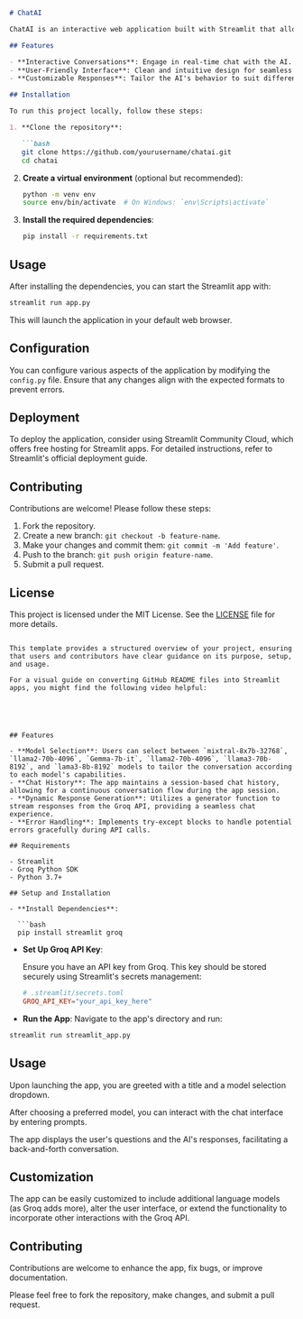 

```markdown
# ChatAI

ChatAI is an interactive web application built with Streamlit that allows users to engage in conversational AI experiences. The app leverages large language models to provide human-like responses, making it a versatile tool for various conversational AI applications.

## Features

- **Interactive Conversations**: Engage in real-time chat with the AI.
- **User-Friendly Interface**: Clean and intuitive design for seamless interactions.
- **Customizable Responses**: Tailor the AI's behavior to suit different use cases.

## Installation

To run this project locally, follow these steps:

1. **Clone the repository**:

   ```bash
   git clone https://github.com/yourusername/chatai.git
   cd chatai
   ```

2. **Create a virtual environment** (optional but recommended):

   ```bash
   python -m venv env
   source env/bin/activate  # On Windows: `env\Scripts\activate`
   ```

3. **Install the required dependencies**:

   ```bash
   pip install -r requirements.txt
   ```

## Usage

After installing the dependencies, you can start the Streamlit app with:

```bash
streamlit run app.py
```

This will launch the application in your default web browser.

## Configuration

You can configure various aspects of the application by modifying the `config.py` file. Ensure that any changes align with the expected formats to prevent errors.

## Deployment

To deploy the application, consider using Streamlit Community Cloud, which offers free hosting for Streamlit apps. For detailed instructions, refer to Streamlit's official deployment guide. 

## Contributing

Contributions are welcome! Please follow these steps:

1. Fork the repository.
2. Create a new branch: `git checkout -b feature-name`.
3. Make your changes and commit them: `git commit -m 'Add feature'`.
4. Push to the branch: `git push origin feature-name`.
5. Submit a pull request.

## License

This project is licensed under the MIT License. See the [LICENSE](LICENSE) file for more details.

```

This template provides a structured overview of your project, ensuring that users and contributors have clear guidance on its purpose, setup, and usage.

For a visual guide on converting GitHub README files into Streamlit apps, you might find the following video helpful:

 



## Features

- **Model Selection**: Users can select between `mixtral-8x7b-32768`, `llama2-70b-4096`, `Gemma-7b-it`, `llama2-70b-4096`, `llama3-70b-8192`, and `lama3-8b-8192` models to tailor the conversation according to each model's capabilities.
- **Chat History**: The app maintains a session-based chat history, allowing for a continuous conversation flow during the app session.
- **Dynamic Response Generation**: Utilizes a generator function to stream responses from the Groq API, providing a seamless chat experience.
- **Error Handling**: Implements try-except blocks to handle potential errors gracefully during API calls.

## Requirements

- Streamlit
- Groq Python SDK
- Python 3.7+

## Setup and Installation

- **Install Dependencies**:

  ```bash
  pip install streamlit groq
  ```

- **Set Up Groq API Key**:

  Ensure you have an API key from Groq. This key should be stored securely using Streamlit's secrets management:

  ```toml
  # .streamlit/secrets.toml
  GROQ_API_KEY="your_api_key_here"
  ```

- **Run the App**:
  Navigate to the app's directory and run:

```bash
streamlit run streamlit_app.py
```

## Usage

Upon launching the app, you are greeted with a title and a model selection dropdown.

After choosing a preferred model, you can interact with the chat interface by entering prompts.

The app displays the user's questions and the AI's responses, facilitating a back-and-forth conversation.

## Customization

The app can be easily customized to include additional language models (as Groq adds more), alter the user interface, or extend the functionality to incorporate other interactions with the Groq API.

## Contributing

Contributions are welcome to enhance the app, fix bugs, or improve documentation.

Please feel free to fork the repository, make changes, and submit a pull request.

